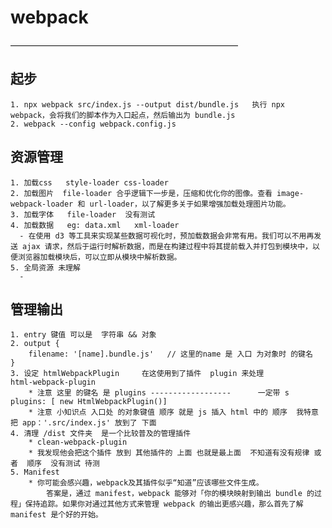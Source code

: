 # webpack 
——————————————————————————
## 起步
    1. npx webpack src/index.js --output dist/bundle.js   执行 npx webpack，会将我们的脚本作为入口起点，然后输出为 bundle.js
    2. webpack --config webpack.config.js 
## 资源管理
    1. 加载css   style-loader css-loader
    2. 加载图片  file-loader 合乎逻辑下一步是，压缩和优化你的图像。查看 image-webpack-loader 和 url-loader，以了解更多关于如果增强加载处理图片功能。
    3. 加载字体   file-loader  没有测试
    4. 加载数据   eg: data.xml   xml-loader   
      - 在使用 d3 等工具来实现某些数据可视化时，预加载数据会非常有用。我们可以不用再发送 ajax 请求，然后于运行时解析数据，而是在构建过程中将其提前载入并打包到模块中，以便浏览器加载模块后，可以立即从模块中解析数据。
    5. 全局资源 未理解
      - 
## 管理输出
    1. entry 键值 可以是  字符串 && 对象  
    2. output {
        filename: '[name].bundle.js'   // 这里的name 是 入口 为对象时 的键名
    }
    3. 设定 htmlWebpackPlugin     在这使用到了插件  plugin 来处理             html-webpack-plugin 
        * 注意 这里 的键名 是 plugins ------------------      一定带 s  plugins: [ new HtmlWebpackPlugin()]
        * 注意 小知识点 入口处 的对象键值 顺序 就是 js 插入 html 中的 顺序  我特意把 app：'.src/index.js' 放到了 下面
    4. 清理 /dist 文件夹  是一个比较普及的管理插件
        * clean-webpack-plugin
        * 我发现他会把这个插件 放到 其他插件的 上面 也就是最上面  不知道有没有规律 或者  顺序  没有测试 待测
    5. Manifest 
        * 你可能会感兴趣，webpack及其插件似乎“知道”应该哪些文件生成。
            答案是，通过 manifest，webpack 能够对「你的模块映射到输出 bundle 的过程」保持追踪。如果你对通过其他方式来管理 webpack 的输出更感兴趣，那么首先了解 manifest 是个好的开始。